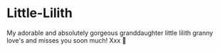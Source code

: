 # Little-Lilith
My adorable and absolutely gorgeous granddaughter little lilith granny love's and misses you soon much! Xxx 💜
